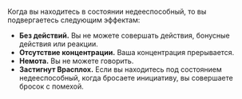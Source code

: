Когда вы находитесь в состоянии недееспособный, то вы подвергаетесь следующим эффектам: 
- **Без действий.** Вы не можете совершать действия, бонусные действия или реакции.
- **Отсутствие концентрации.** Ваша концентрация прерывается. 
- **Немота.** Вы не можете говорить. 
- **Застигнут Врасплох.** Если вы находитесь под состоянием недееспособный, когда бросаете инициативу, вы совершаете бросок с помехой.